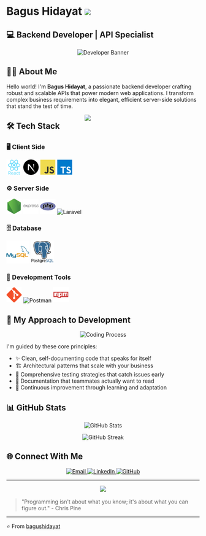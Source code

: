 # Bagus Hidayat <img src="https://media.giphy.com/media/hvRJCLFzcasrR4ia7z/giphy.gif" width="30">
## 💻 Backend Developer | API Specialist

<p align="center">
  <img src="https://media.giphy.com/media/f3iwJFOVOwuy7K6FFw/giphy.gif" alt="Developer Banner" width="600"/>
</p>

## 👨‍💻 About Me
Hello world! I'm **Bagus Hidayat**, a passionate backend developer crafting robust and scalable APIs that power modern web applications. I transform complex business requirements into elegant, efficient server-side solutions that stand the test of time.

<img align="right" src="https://media.giphy.com/media/hS42TuYYnANLFR9IRQ/giphy.gif" width="300">

## 🛠️ Tech Stack

### 🖥️ Client Side
<p align="left">
  <img src="https://raw.githubusercontent.com/devicons/devicon/master/icons/react/react-original-wordmark.svg" alt="React" width="40" height="40"/>
  <img src="https://raw.githubusercontent.com/devicons/devicon/master/icons/nextjs/nextjs-original.svg" alt="Next.js" width="40" height="40"/>
  <img src="https://raw.githubusercontent.com/devicons/devicon/master/icons/javascript/javascript-original.svg" alt="JavaScript" width="40" height="40"/>
  <img src="https://raw.githubusercontent.com/devicons/devicon/master/icons/typescript/typescript-original.svg" alt="TypeScript" width="40" height="40"/>
</p>

### ⚙️ Server Side
<p align="left">
  <img src="https://raw.githubusercontent.com/devicons/devicon/master/icons/nodejs/nodejs-original.svg" alt="Node.js" width="40" height="40"/>
  <img src="https://raw.githubusercontent.com/devicons/devicon/master/icons/express/express-original-wordmark.svg" alt="Express.js" width="40" height="40"/>
  <img src="https://raw.githubusercontent.com/devicons/devicon/master/icons/php/php-original.svg" alt="PHP" width="40" height="40"/>
  <img src="https://cdn.worldvectorlogo.com/logos/laravel-2.svg" alt="Laravel" width="40" height="40"/>
</p>

### 🗄️ Database
<p align="left">
  <img src="https://raw.githubusercontent.com/devicons/devicon/master/icons/mysql/mysql-original-wordmark.svg" alt="MySQL" width="60" height="60"/>
  <img src="https://raw.githubusercontent.com/devicons/devicon/master/icons/postgresql/postgresql-original-wordmark.svg" alt="PostgreSQL" width="60" height="60"/>
</p>

### 🧰 Development Tools
<p align="left">
  <img src="https://raw.githubusercontent.com/devicons/devicon/master/icons/git/git-original.svg" alt="Git" width="40" height="40"/>
  <img src="https://www.vectorlogo.zone/logos/getpostman/getpostman-icon.svg" alt="Postman" width="40" height="40"/>
  <img src="https://raw.githubusercontent.com/devicons/devicon/master/icons/npm/npm-original-wordmark.svg" alt="npm" width="40" height="40"/>
</p>

## 🚀 My Approach to Development

<p align="center">
  <img src="https://media.giphy.com/media/aNqEFrYVnsS52/giphy.gif" alt="Coding Process" width="400"/>
</p>

I'm guided by these core principles:
- ✨ Clean, self-documenting code that speaks for itself
- 🏗️ Architectural patterns that scale with your business
- 🧪 Comprehensive testing strategies that catch issues early
- 📝 Documentation that teammates actually want to read
- 🔄 Continuous improvement through learning and adaptation

## 📊 GitHub Stats

<p align="center">
<img src="https://github-readme-stats.vercel.app/api?username=bagushidayat&show_icons=true&theme=tokyonight" alt="GitHub Stats" />
</p>

<p align="center">
<img src="https://github-readme-streak-stats.herokuapp.com/?user=bagushidayat&theme=tokyonight" alt="GitHub Streak" />
</p>

## 🌐 Connect With Me

<p align="center">
  <a href="mailto:bagus.hidayat.id@gmail.com">
    <img src="https://img.shields.io/badge/Email-D14836?style=for-the-badge&logo=gmail&logoColor=white" alt="Email"/>
  </a>
  <a href="https://linkedin.com/in/bagushidayat">
    <img src="https://img.shields.io/badge/LinkedIn-0077B5?style=for-the-badge&logo=linkedin&logoColor=white" alt="LinkedIn"/>
  </a>
  <a href="https://github.com/BagusHidayat21">
    <img src="https://img.shields.io/badge/GitHub-100000?style=for-the-badge&logo=github&logoColor=white" alt="GitHub"/>
  </a>
</p>

---

<p align="center">
  <img src="https://media.giphy.com/media/RbDKaczqWovIugyJmW/giphy.gif" width="400"/>
</p>

> "Programming isn't about what you know; it's about what you can figure out." - Chris Pine
---

⭐️ From [bagushidayat](https://github.com/bagushidayat)

